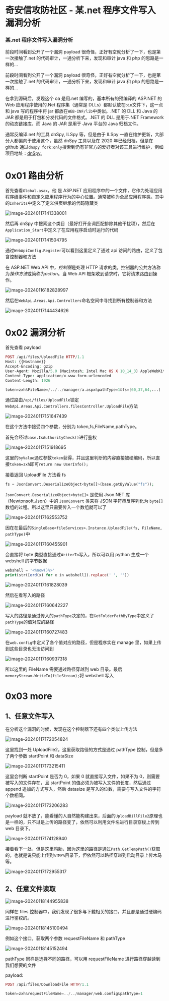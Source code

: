 

# 奇安信攻防社区 - 某.net 程序文件写入漏洞分析

### 某.net 程序文件写入漏洞分析

前段时间看到公开了一个漏洞 payload 很奇怪，正好有空就分析了一下，也是第一次接触了.net 的代码审计，一通分析下来，发现和审计 java 和 php 的思路是一样的...

前段时间看到公开了一个漏洞 payload 很奇怪，正好有空就分析了一下，也是第一次接触了.net 的代码审计，一通分析下来，发现和审计 java 和 php 的思路是一样的...

在拿到源码后，发现这个 oa 是用.net 编写的，基本所有的预编译的 ASP.NET 的 Web 应用程序使用的.Net 程序集（通常是 DLLs）都默认放在`bin`文件下，这一点和 java 写的程序中将 jar 都放在`WEB-INF/lib`中类似。.NET 的 DLL 和 Java 的 JAR 都是用于打包和分发代码的文件格式。.NET 的 DLL 是用于.NET Framework 的动态链接库，而 Java 的 JAR 是用于 Java 平台的 Java 归档文件。

通常反编译.net 的工具 dnSpy, ILSpy 等，但是由于 ILSpy 一直在维护更新，大部分人都偏向于使用这个，虽然 dnSpy 工具以及在 2020 年已经归档，但是在 github 通过`dnspy fork:only`搜索到仍有非官方的爱好者对该工具进行维护，例如项目地址：[dnSpy](https://github.com/dnSpyEx/dnSpy)。

# 0x01 路由分析

首先查看`Global.asax`，他 是 ASP.NET 应用程序中的一个文件，它作为处理应用程序级事件和自定义应用程序行为的中心位置。通常被称为全局应用程序类。其中的`Inherits`中定义了定义供页继承的代码隐藏类

![image-20240117141338001](assets/1709602506-57975bf7e23c4c582cde8e837a20ade1.jpg)

然后再 dnSpy 中搜索这个类目（最好打开全词匹配排除其他干扰项），然后在`Application_Start`中定义了在应用程序启动时运行的代码

![image-20240117141504795](assets/1709602506-6d821bf92d81a84180627a9ce261c85a.jpg)

通过`WebApiConfig.Register`可以看到这里定义了通过 api 访问的路由，定义了包含控制器和方法

在 ASP.NET Web API 中，*控制器*是处理 HTTP 请求的类。控制器的公共方法称为*操作方法*或简称为*action*。当 Web API 框架收到请求时，它将请求路由到操作。

![image-20240116182828997](assets/1709602506-3e7f4df06eb8fdd0a745719379ba00da.jpg)

然后在`WebApi.Areas.Api.Controllers`命名空间中寻找到所有控制器和方法

![image-20240117144434626](assets/1709602506-be54fe1d992259d34afcb0998a609678.jpg)

# 0x02 漏洞分析

首先查看 payload

```php
POST /api/files/UploadFile HTTP/1.1
Host: {{Hostname}}
Accept-Encoding: gzip
User-Agent: Mozilla/5.0 (Macintosh; Intel Mac OS X 10_14_3) AppleWebKit/605.1.15 (KHTML, like Gecko) Version/12.0.3 Safari/605.1.15
Content-Type: application/x-www-form-urlencoded
Content-Length: 1926

token=zxh&FileName=/../../manager/a.aspx&pathType=1&fs=[60,37,64,...]
```

通过路由`/api/files/UploadFile`锁定`WebApi.Areas.Api.Controllers.filesController.UploadFile`方法

![image-20240117151647439](assets/1709602506-290f7683915e40945bd58aa5b11012f0.jpg)

在这个方法中接受四个参数，分别为 token,fs,FileName,pathType。

首先会经过`base.IsAuthorityCheck()`进行鉴权

![image-20240117151918695](assets/1709602506-fd76750961550afd0f54f3c9f295bb79.jpg)

这里的`byValue`通过参数`token`获得，并且这里判断的内容直接被硬编码，所以直接`token=zxh`即可`return new UserInfo();`

接着返回 UploadFile 方法看 fs

```php
fs = JsonConvert.DeserializeObject<byte[]>(base.getByValue("fs"));
```

`JsonConvert.DeserializeObject<byte[]>` 是使用 Json.NET 库（Newtonsoft.Json）中的 `JsonConvert` 类来将 JSON 字符串反序列化为 `byte[]` 数组的过程。所以这里只需要传入一个数组就可以了

![image-20240117162553752](assets/1709602506-7a315d8c32218540c455ac7542ed0780.jpg)

因在在最后的`SingleBase<fileServices>.Instance.UploadFile(fs, FileName, pathType)`中

![image-20240117160455901](assets/1709602506-342b21b28146e34bf43433b5f78ac4ea.jpg)

会直接将 byte 类型直接通过`WriterTo`写入，所以可以用 python 生成一个 webshell 的字节数据

```php
webshell = '<%now()%>'
print(str([ord(x) for x in webshell]).replace(' ', ''))
```

![image-20240117161828039](assets/1709602506-305f39a4771dc5c945bfcd22044607a3.jpg)

然后在看写入的路径

![image-20240117160642227](assets/1709602506-2698b4f70a382fed4ba864ff83913dea.jpg)

写入的路径是通过传入的`pathType`决定的，在`GetFolderPathByType`中定义了`pathType`的值对应的路径

![image-20240117160727483](assets/1709602506-2cb58d25b79ef786117cc07c890ddc62.jpg)

在`web.config`中定义了各个值对应的路径，但是程序实在 manage 里，如果上传到这些目录也无法访问到

![image-20240117160937318](assets/1709602506-dfbe1bd552a2def7d19b24726e9adebf.jpg)

所以这里的 FileName 需要通过路径穿越到 web 目录。最后`memoryStream.WriteTo(fileStream);`将 webshell 写入

# 0x03 more

## 1、任意文件写入

在分析这个漏洞的时候，发现在这个控制器下还有四个类似上传方法

![image-20240117172054824](assets/1709602506-f3023b1800d0b4dde5b039f84a4f2781.jpg)

这里找到一处 UploadFile2，这里获取路径的方式是通过 pathType 控制，但是多了两个参数 startPoint 和 dataSize

![image-20240117173215411](assets/1709602506-34399fcce466fecc6efba5b7890515fc.jpg)

这里会判断 startPoint 是否为 0，如果 0 就直接写入文件，如果不为 0，则需要被写入的文件存在，且 startPoint 的值必须为被写入文件的长度，然后通过 append 追加的方式写入，然后 datasize 是写入的位数，需要与写入文件的字符个数相同。

![image-20240117173206283](assets/1709602506-d8700be6af055d0005feb0e27ac634aa.jpg)

payload 就不放了，能看懂的人自然能构建出来，后面的`UploadBillFile2`原理也是一样的，只不过是上传的路径变了，依然可以利用文件名进行目录穿梭上传到 web 目录下。

![image-20240117174128940](assets/1709602506-a79beb81595e6b68c36b1d91e01f2c5b.jpg)

接着看下一处，但是这里鸡肋，因为这里的路径是通过`Path.GetTempPath()`获取的，也就是说只能上传到`%TMP%`目录下，但依然可以路径穿越到启动目录上传木马等。

![image-20240117172955317](assets/1709602506-7dec48225569c7c2f51ba762348f9d92.jpg)

## 2、任意文件读取

![image-20240118144955838](assets/1709602506-e76c478874f66e5daed3309b50da92c4.jpg)

同样在 files 控制器中，我们发现了很多与下载相关的接口，并且都是通过硬编码进行鉴权的。

![image-20240118145100494](assets/1709602506-612998e51155c3cd3ea51293f717578e.jpg)

例如这个接口，获取两个参数 requestFileName 和 pathType

![image-20240118145152494](assets/1709602506-d98fe2c9afed493a0ca3ee346f904e4b.jpg)

pathType 同样是选择不同的路径，可以用 requestFileName 进行路径穿越读到我们想要的文件

payload:

```php
POST /api/files/DownloadFile HTTP/1.1

token=zxh&requestFileName=../../manager/web.config&pathType=1
```
